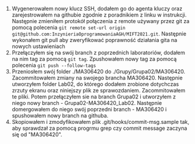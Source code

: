 1. Wygenerowałem nowy klucz SSH, dodałem go do agenta kluczy oraz zarejestrowałem na githubie zgodnie z poradnikiem z linku w instrukcji. Następnie zmieniłem protokół połączenia z remote używany przez git za pomocą polecenia `git remote set-url origin git@github.com:InzynieriaOprogramowaniaAGH/MIFT2021.git`. Następnie wykonałem git pull aby zweryfikować poprawność działania gita na nowych ustawieniach
2. Przełączyłem się na swój branch z poprzednich laboratoriów, dodałem na nim tag za pomocą `git tag`. Zpushowałem nowy tag za
   pomocą polecenia `git push --follow-tags`
3. Przeniosłem swój folder ./MA306420 do ./Grupy/Grupa02/MA306420. Zacommitowałem zmiany na swojego brancha MA306420. Następnie utworzyłem folder Lab02, do którego dodałem zrobione dotychczas zrzuty ekranu oraz niniejszy plik ze sprawozdaniem. Zacommitowałem te pliki.
   Potem przełączyłem sie na branch Grupa02 i utworzyłem z niego nowy branch - Grupa02-MA306420_Lab02. Następnie domergowałem do niego swój poprzedni branch - MA306420 i spushowałem nowy branch na githuba.
4. Skopiowałem i zmodyfikowałem plik .git/hooks/commit-msg.sample tak, aby sprawdzał za pomocą progrmu grep czy commit message zaczyna się od "MA306420".
